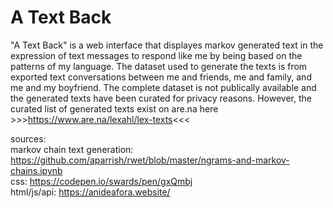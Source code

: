 # A Text Back 

"A Text Back" is a web interface that displayes markov generated text in the expression of text messages to respond like me by being based on the patterns of my language. The dataset used to generate the texts is from exported text conversations between me and friends, me and family, and me and my boyfriend. The complete dataset is not publically available and the generated texts have been curated for privacy reasons. However, the curated list of generated texts exist on are.na here >>>https://www.are.na/lexahl/lex-texts<<<


sources:\
markov chain text generation: <a href="https://github.com/aparrish/rwet/blob/master/ngrams-and-markov-chains.ipynb" target="_blank">https://github.com/aparrish/rwet/blob/master/ngrams-and-markov-chains.ipynb</a> \
css: <a href="https://codepen.io/swards/pen/gxQmbj" target="_blank">https://codepen.io/swards/pen/gxQmbj</a> \
html/js/api: <a href="https://anideafora.website/" target="_blank">https://anideafora.website/</a>
